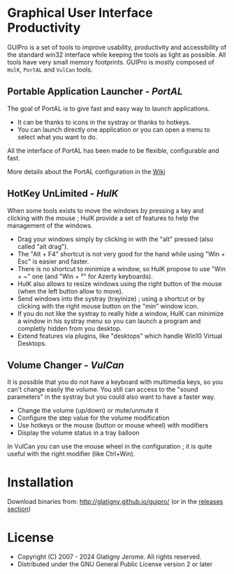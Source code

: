 # Graphical User Interface Productivity

GUIPro is a set of tools to improve usability, productivity and accessibility of the standard win32 interface while keeping the tools as light as possible. All tools have very small memory footprints.
GUIPro is mostly composed of `HulK`, `PortAL` and `VulCan` tools.

## Portable Application Launcher - _PortAL_

The goal of PortAL is to give fast and easy way to launch applications.

* It can be thanks to icons in the systray or thanks to hotkeys.
* You can launch directly one application or you can open a menu to select what you want to do.

All the interface of PortAL has been made to be flexible, configurable and fast.

More details about the PortAL configuration in the [Wiki](https://github.com/glatigny/guipro/wiki/PortAL-Configuration)

## HotKey UnLimited - _HulK_

When some tools exists to move the windows by pressing a key and clicking with the mouse ; HulK provide a set of features to help the management of the windows.

* Drag your windows simply by clicking in with the "alt" pressed (also called "alt drag").
* The "Alt + F4" shortcut is not very good for the hand while using "Win + Esc" is easier and faster.
* There is no shortcut to minimize a window, so HulK propose to use "Win + ~" one (and "Win + ²" for Azerty keyboards).
* HulK also allows to resize windows using the right button of the mouse (when the left button allow to move).
* Send windows into the systray (trayinize) ; using a shortcut or by clicking with the right mouse button on the "min" window icon.
* If you do not like the systray to really hide a window, HulK can minimize a window in his systray menu so you can launch a program and completly hidden from you desktop.
* Extend features via plugins, like "desktops" which handle Win10 Virtual Desktops.

## Volume Changer - _VulCan_

It is possible that you do not have a keyboard with multimedia keys, so you can't change easily the volume. You still can access to the "sound parameters" in the systray but you could also want to have a faster way.

* Change the volume (up/down) or mute/unmute it
* Configure the step value for the volume modification
* Use hotkeys or the mouse (button or mouse wheel) with modifiers
* Display the volume status in a tray balloon

In VulCan you can use the mouse wheel in the configuration ; it is quite useful with the right modifier (like Ctrl+Win).

# Installation

Download binaries from: http://glatigny.github.io/guipro/ (or in the [releases section](https://github.com/glatigny/guipro/releases))

# License

* Copyright (C) 2007 - 2024 Glatigny Jerome. All rights reserved.
* Distributed under the GNU General Public License version 2 or later
